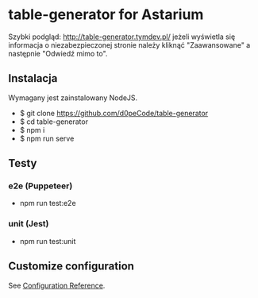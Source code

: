 # table-generator for Astarium

Szybki podgląd: http://table-generator.tymdev.pl/ jeżeli wyświetla się informacja o niezabezpieczonej stronie należy kliknąć "Zaawansowane" a następnie "Odwiedź mimo to".

## Instalacja

Wymagany jest zainstalowany NodeJS.

- $ git clone https://github.com/d0peCode/table-generator
- $ cd table-generator
- $ npm i
- $ npm run serve

## Testy

### e2e (Puppeteer)

- npm run test:e2e

### unit (Jest)

- npm run test:unit

## Customize configuration
See [Configuration Reference](https://cli.vuejs.org/config/).
